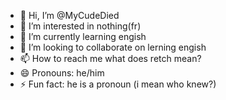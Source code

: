 - 👋 Hi, I’m @MyCudeDied
- 👀 I’m interested in nothing(fr)
- 🌱 I’m currently learning engish
- 💞️ I’m looking to collaborate on lerning engish
- 📫 How to reach me what does retch mean?
- 😄 Pronouns: he/him
- ⚡ Fun fact: he is a pronoun (i mean who knew?)

<!---
MyCudeDied/MyCudeDied is a ✨ special ✨ repository because its `README.md` (this file) appears on your GitHub profile.
You can click the Preview link to take a look at your changes.
--->
